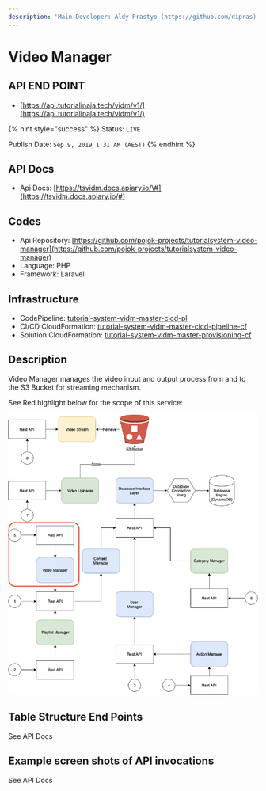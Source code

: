 ```yaml
---
description: 'Main Developer: Aldy Prastyo (https://github.com/dipras)'
---
```


# Video Manager

## API END POINT

* [https://api.tutorialinaja.tech/vidm/v1/](https://api.tutorialinaja.tech/vidm/v1/)

{% hint style="success" %}
Status: `LIVE`

Publish Date: `Sep 9, 2019 1:31 AM (AEST)`
{% endhint %}

## API Docs

* Api Docs: [https://tsvidm.docs.apiary.io/\#](https://tsvidm.docs.apiary.io/#)

## Codes

* Api Repository: [https://github.com/pojok-projects/tutorialsystem-video-manager](https://github.com/pojok-projects/tutorialsystem-video-manager)
* Language: PHP
* Framework: Laravel 

## Infrastructure

* CodePipeline: [tutorial-system-vidm-master-cicd-pl](https://ap-southeast-1.console.aws.amazon.com/codesuite/codepipeline/pipelines/tutorial-system-vidm-master-cicd-pl/view?region=ap-southeast-1)
* CI/CD CloudFormation: [tutorial-system-vidm-master-cicd-pipeline-cf](https://ap-southeast-1.console.aws.amazon.com/cloudformation/home?region=ap-southeast-1#/stacks/stackinfo?filteringText=vid&filteringStatus=active&viewNested=true&hideStacks=false&stackId=arn%3Aaws%3Acloudformation%3Aap-southeast-1%3A706415835325%3Astack%2Ftutorial-system-vidm-master-cicd-pipeline-cf%2F9da287a0-d24d-11e9-a870-02c89147ba84)
* Solution CloudFormation: [tutorial-system-vidm-master-provisioning-cf](https://ap-southeast-1.console.aws.amazon.com/cloudformation/home?region=ap-southeast-1#/stacks/stackinfo?filteringText=vid&filteringStatus=active&viewNested=true&hideStacks=false&stackId=arn%3Aaws%3Acloudformation%3Aap-southeast-1%3A706415835325%3Astack%2Ftutorial-system-vidm-master-provisioning-cf%2Ff1bfe2b0-d24d-11e9-be1a-064b1a6199c8)

## Description

Video Manager manages the video input and output process from and to the S3 Bucket for streaming mechanism.

See Red highlight below for the scope of this service: 

![](../.gitbook/assets/image%20%2823%29.png)

## Table Structure End Points

See API Docs

## Example screen shots of API invocations

See API Docs

